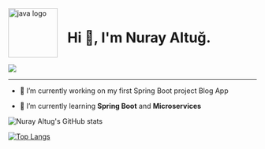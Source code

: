 <div style="display: flex; align-items: center;">
  <img src="https://user-images.githubusercontent.com/56605130/235526710-73eb6810-853b-4316-8631-2c1f1613b449.png" alt="java logo" style="width: 100px; height: 100px; margin-right: 20px;">
  <div>
    <h1 style="font-weight: bold;">Hi 👋, I'm Nuray Altuğ.</h1>
  
  </div>
</div>




 <img src="![giphy](https://media.giphy.com/media/cOSbH8NoUFt9MXbuie/giphy.gif)
"> 
<hr>

- 🤍 I’m currently working on my first Spring Boot project Blog App

- 🌱 I’m currently learning **Spring Boot** and **Microservices**




![Nuray Altug's GitHub stats](https://github-readme-stats.vercel.app/api?username=nurayaaltug&show_icons=true)

[![Top Langs](https://github-readme-stats.vercel.app/api/top-langs/?username=nurayaaltug&hide_progress=true)](https://github.com/nurayaaltug/github-readme-stats)
